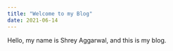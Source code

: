 ```yaml
---
title: "Welcome to my Blog"
date: 2021-06-14
---
```


Hello, my name is Shrey Aggarwal, and this is my blog. 
